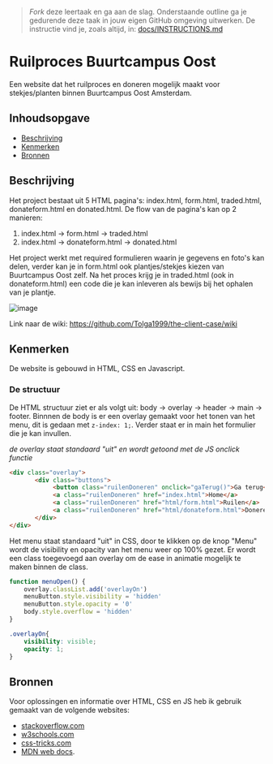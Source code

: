 > _Fork_ deze leertaak en ga aan de slag. Onderstaande outline ga je gedurende deze taak in jouw eigen GitHub omgeving uitwerken. De instructie vind je, zoals altijd, in: [docs/INSTRUCTIONS.md](docs/INSTRUCTIONS.md)

# Ruilproces Buurtcampus Oost
Een website dat het ruilproces en doneren mogelijk maakt voor stekjes/planten binnen Buurtcampus Oost Amsterdam.

## Inhoudsopgave

  * [Beschrijving](#beschrijving)
  * [Kenmerken](#kenmerken)
  * [Bronnen](#bronnen)

## Beschrijving
<!-- In de Beschrijving staat hoe je project er uit ziet, hoe het werkt en wat je er mee kan. -->
Het project bestaat uit 5 HTML pagina's: index.html, form.html, traded.html, donateform.html en donated.html. De flow van de pagina's kan op 2 manieren:

1. index.html -> form.html -> traded.html
2. index.html -> donateform.html -> donated.html

Het project werkt met required formulieren waarin je gegevens en foto's kan delen, verder kan je in form.html ook plantjes/stekjes kiezen van Buurtcampus Oost zelf. Na het proces krijg je in traded.html (ook in donateform.html) een code die je kan inleveren als bewijs bij het ophalen van je plantje.
<!-- Voeg een mooie poster visual toe 📸 -->
![image](https://user-images.githubusercontent.com/112855878/195730597-1052c71b-685c-47b2-a719-63d364c2e478.png)
<!-- Voeg een link toe naar Github Pages 🌐-->
Link naar de wiki: https://github.com/Tolga1999/the-client-case/wiki

## Kenmerken
<!-- Bij Kenmerken staat welke technieken zijn gebruikt en hoe. Wat is de HTML structuur? Wat zijn de belangrijkste dingen in CSS? Wat is er met Javascript gedaan en hoe? Misschien heb je een framwork of library gebruikt? -->
De website is gebouwd in HTML, CSS en Javascript.
### De structuur
De HTML structuur ziet er als volgt uit: body -> overlay -> header -> main -> footer. Binnnen de body is er een overlay gemaakt voor het tonen van het menu, dit is gedaan met `z-index: 1;`. Verder staat er in main het formulier die je kan invullen.

_de overlay staat standaard "uit" en wordt getoond met de JS onclick functie_
``` html
<div class="overlay">
       <div class="buttons">
            <button class="ruilenDoneren" onclick="gaTerug()">Ga terug</button>
            <a class="ruilenDoneren" href="index.html">Home</a>
            <a class="ruilenDoneren" href="html/form.html">Ruilen</a>
            <a class="ruilenDoneren" href="html/donateform.html">Doneren</a>
       </div> 
</div>
```

Het menu staat standaard "uit" in CSS, door te klikken op de knop "Menu" wordt de visibility en opacity van het menu weer op 100% gezet. Er wordt een class toegevoegd aan overlay om de ease in animatie mogelijk te maken binnen de class.
``` js
function menuOpen() {
    overlay.classList.add('overlayOn')
    menuButton.style.visibility = 'hidden'
    menuButton.style.opacity = '0'
    body.style.overflow = 'hidden'
}
```

``` css
.overlayOn{
    visibility: visible;
    opacity: 1;
}
```
## Bronnen
Voor oplossingen en informatie over HTML, CSS en JS heb ik gebruik gemaakt van de volgende websites:
- [stackoverflow.com](https://stackoverflow.com/)
- [w3schools.com](https://www.w3schools.com/)
- [css-tricks.com](https://css-tricks.com/)
- [MDN web docs](https://developer.mozilla.org/en-US/).
